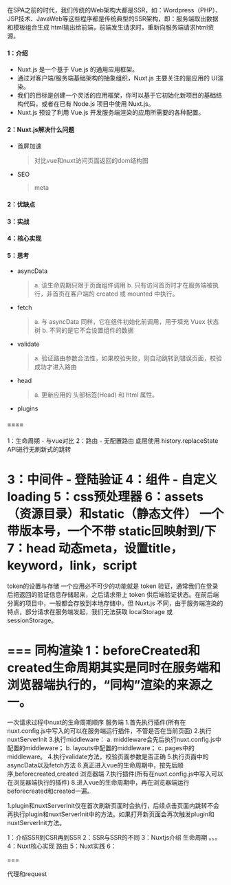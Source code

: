 在SPA之前的时代，我们传统的Web架构大都是SSR，如：Wordpress（PHP）、JSP技术、JavaWeb等这些程序都是传统典型的SSR架构，即：服务端取出数据和模板组合生成 html输出给前端，前端发生请求时，重新向服务端请求html资源。

#### 1：介绍
- Nuxt.js 是一个基于 Vue.js 的通用应用框架。
-  通过对客户端/服务端基础架构的抽象组织，Nuxt.js 主要关注的是应用的 UI渲染。
- 我们的目标是创建一个灵活的应用框架，你可以基于它初始化新项目的基础结构代码，或者在已有 Node.js 项目中使用 Nuxt.js。
- Nuxt.js 预设了利用 Vue.js 开发服务端渲染的应用所需要的各种配置。

#### 2：Nuxt.js解决什么问题
- 首屏加速
    > 对比vue和nuxt访问页面返回的dom结构图
- SEO
    > meta

#### 2：优缺点
#### 3：实战
#### 4：核心实现

#### 5：思考
- asyncData
    > a. 该生命周期只限于页面组件调用
    > b. 只有访问首页时才在服务端被执行，非首页在客户端的 created 或 mounted 中执行。
- fetch
    > a. 与 asyncData 同样，它在组件初始化前调用，用于填充 Vuex 状态树
    > b. 不同的是它不会设置组件的数据
- validate
    > a. 验证路由参数合法性，如果校验失败，则自动跳转到错误页面，校验成功才进入路由


- head
    > a.  更新应用的 头部标签(Head) 和 html 属性。
- plugins

#### ====
1：生命周期 - 与vue对比
2：路由  - 无配置路由
    底层使用 history.replaceState API进行无刷新式的跳转

3：中间件 - 登陆验证
4：组件 - 自定义loading
5：css预处理器
6：assets（资源目录）和static（静态文件）
    一个带版本号，一个不带
    static回映射到/下
7：head
    动态meta，设置title，keyword，link，script
====
token的设置与存储
一个应用必不可少的功能就是 token 验证，通常我们在登录后把返回的验证信息存储起来，之后请求带上 token 供后端验证状态。在前后端分离的项目中，一般都会存放到本地存储中。但 Nuxt.js 不同，由于服务端渲染的特点，部分请求在服务端发起，我们无法获取 localStorage 或 sessionStorage。

===
同构渲染
1：beforeCreated和created生命周期其实是同时在服务端和浏览器端执行的，“同构”渲染的来源之一。
===
一次请求过程中nuxt的生命周期顺序
服务端
1.首先执行插件(所有在nuxt.config.js中写入的可以在服务端运行插件，不管是否在当前页面)
2.执行nuxtServerInit
3.执行middleware：
a. middleware会先后执行nuxt.config.js中配置的middleware；
b. layouts中配置的middleware；
c. pages中的middleware。
4.执行validate方法，校验页面参数是否正确
5.执行页面中的asyncData以及fetch方法
6.真正进入vue的生命周期中，按先后顺序,beforecreated,created
浏览器端
7.执行插件(所有在nuxt.config.js中写入可以在浏览器端执行的插件)
8.进入vue的生命周期中，再在浏览器端运行beforecreated和created一遍。

1.plugin和nuxtServerInit仅在首次刷新页面时会执行，后续点击页面内跳转不会再执行plugin和nuxtServerInit中的方法。如果打开新页面会再次触发plugin和nuxtServerInit方法。




1：介绍SSR到CSR再到SSR
2：SSR与SSR的不同
3：Nuxtjs介绍
    生命周期
    。。。
4：Nuxt核心实现
    路由
5：Nuxt实践
6：



===

代理和request